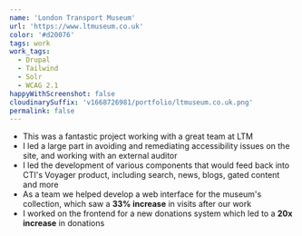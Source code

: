 ```yaml
---
name: 'London Transport Museum'
url: 'https://www.ltmuseum.co.uk'
color: '#d20076'
tags: work
work_tags:
  - Drupal
  - Tailwind
  - Solr
  - WCAG 2.1
happyWithScreenshot: false
cloudinarySuffix: 'v1668726981/portfolio/ltmuseum.co.uk.png'
permalink: false
---
```


- This was a fantastic project working with a great team at LTM
- I led a large part in avoiding and remediating accessibility issues on the site, and working with an external auditor
- I led the development of various components that would feed back into CTI's Voyager product, including search, news, blogs, gated content and more
- As a team we helped develop a web interface for the museum's collection, which saw a **33% increase** in visits after our work
- I worked on the frontend for a new donations system which led to a **20x increase** in donations
